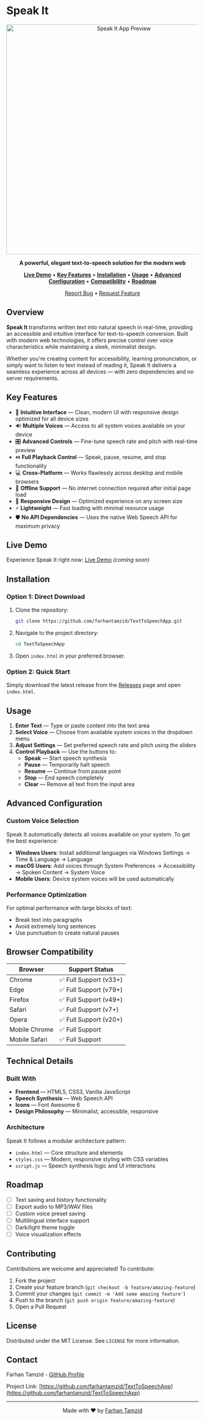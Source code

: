 # Speak It

<div align="center">
  <img src="https://raw.githubusercontent.com/farhantamzid/text-to-speech-app/main/preview.png" alt="Speak It App Preview" width="600">
  
  <p>
    <b>A powerful, elegant text-to-speech solution for the modern web</b>
  </p>

  <p>
    <a href="#live-demo"><strong>Live Demo</strong></a> •
    <a href="#key-features"><strong>Key Features</strong></a> •
    <a href="#installation"><strong>Installation</strong></a> •
    <a href="#usage"><strong>Usage</strong></a> •
    <a href="#advanced-configuration"><strong>Advanced Configuration</strong></a> •
    <a href="#browser-compatibility"><strong>Compatibility</strong></a> •
    <a href="#roadmap"><strong>Roadmap</strong></a>
  </p>
  
  <p>
    <a href="https://github.com/farhantamzid/TextToSpeechApp/issues/new?template=bug_report.md">Report Bug</a> •
    <a href="https://github.com/farhantamzid/TextToSpeechApp/issues/new?template=feature_request.md">Request Feature</a>
  </p>
</div>

## Overview

**Speak It** transforms written text into natural speech in real-time, providing an accessible and intuitive interface for text-to-speech conversion. Built with modern web technologies, it offers precise control over voice characteristics while maintaining a sleek, minimalist design.

Whether you're creating content for accessibility, learning pronunciation, or simply want to listen to text instead of reading it, Speak It delivers a seamless experience across all devices — with zero dependencies and no server requirements.

## Key Features

- 🎯 **Intuitive Interface** — Clean, modern UI with responsive design optimized for all device sizes
- 🔊 **Multiple Voices** — Access to all system voices available on your device
- 🎛️ **Advanced Controls** — Fine-tune speech rate and pitch with real-time preview
- ⏯️ **Full Playback Control** — Speak, pause, resume, and stop functionality
- 💻 **Cross-Platform** — Works flawlessly across desktop and mobile browsers
- 🔌 **Offline Support** — No internet connection required after initial page load
- 📱 **Responsive Design** — Optimized experience on any screen size
- ⚡ **Lightweight** — Fast loading with minimal resource usage
- 🛡️ **No API Dependencies** — Uses the native Web Speech API for maximum privacy

## Live Demo

Experience Speak It right now: [Live Demo](#) *(coming soon)*

## Installation

### Option 1: Direct Download

1. Clone the repository:
   ```bash
   git clone https://github.com/farhantamzid/TextToSpeechApp.git
   ```

2. Navigate to the project directory:
   ```bash
   cd TextToSpeechApp
   ```

3. Open `index.html` in your preferred browser.

### Option 2: Quick Start

Simply download the latest release from the [Releases](https://github.com/farhantamzid/TextToSpeechApp/releases) page and open `index.html`.

## Usage

1. **Enter Text** — Type or paste content into the text area
2. **Select Voice** — Choose from available system voices in the dropdown menu
3. **Adjust Settings** — Set preferred speech rate and pitch using the sliders
4. **Control Playback** — Use the buttons to:
   - **Speak** — Start speech synthesis
   - **Pause** — Temporarily halt speech
   - **Resume** — Continue from pause point
   - **Stop** — End speech completely
   - **Clear** — Remove all text from the input area

## Advanced Configuration

### Custom Voice Selection

Speak It automatically detects all voices available on your system. To get the best experience:

- **Windows Users**: Install additional languages via Windows Settings → Time & Language → Language
- **macOS Users**: Add voices through System Preferences → Accessibility → Spoken Content → System Voice
- **Mobile Users**: Device system voices will be used automatically

### Performance Optimization

For optimal performance with large blocks of text:
- Break text into paragraphs
- Avoid extremely long sentences
- Use punctuation to create natural pauses

## Browser Compatibility

| Browser | Support Status |
|---------|---------------|
| Chrome  | ✅ Full Support (v33+) |
| Edge    | ✅ Full Support (v79+) |
| Firefox | ✅ Full Support (v49+) |
| Safari  | ✅ Full Support (v7+)  |
| Opera   | ✅ Full Support (v20+) |
| Mobile Chrome | ✅ Full Support |
| Mobile Safari | ✅ Full Support |

## Technical Details

### Built With

- **Frontend** — HTML5, CSS3, Vanilla JavaScript
- **Speech Synthesis** — Web Speech API
- **Icons** — Font Awesome 6
- **Design Philosophy** — Minimalist, accessible, responsive

### Architecture

Speak It follows a modular architecture pattern:
- `index.html` — Core structure and elements
- `styles.css` — Modern, responsive styling with CSS variables
- `script.js` — Speech synthesis logic and UI interactions

## Roadmap

- [ ] Text saving and history functionality
- [ ] Export audio to MP3/WAV files
- [ ] Custom voice preset saving
- [ ] Multilingual interface support
- [ ] Dark/light theme toggle
- [ ] Voice visualization effects

## Contributing

Contributions are welcome and appreciated! To contribute:

1. Fork the project
2. Create your feature branch (`git checkout -b feature/amazing-feature`)
3. Commit your changes (`git commit -m 'Add some amazing feature'`)
4. Push to the branch (`git push origin feature/amazing-feature`)
5. Open a Pull Request

## License

Distributed under the MIT License. See `LICENSE` for more information.

## Contact

Farhan Tamzid - [GitHub Profile](https://github.com/farhantamzid)

Project Link: [https://github.com/farhantamzid/TextToSpeechApp](https://github.com/farhantamzid/TextToSpeechApp)

---

<div align="center">
  Made with ❤️ by <a href="https://github.com/farhantamzid">Farhan Tamzid</a>
</div>

